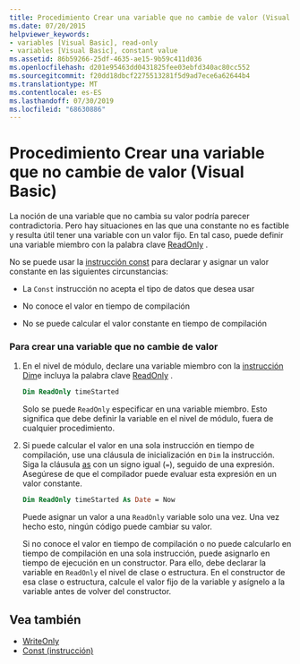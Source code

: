 ```yaml
---
title: Procedimiento Crear una variable que no cambie de valor (Visual Basic)
ms.date: 07/20/2015
helpviewer_keywords:
- variables [Visual Basic], read-only
- variables [Visual Basic], constant value
ms.assetid: 86b59266-25df-4635-ae15-9b59c411d036
ms.openlocfilehash: d201e95463dd0431825fee03ebfd340ac80cc552
ms.sourcegitcommit: f20dd18dbcf2275513281f5d9ad7ece6a62644b4
ms.translationtype: MT
ms.contentlocale: es-ES
ms.lasthandoff: 07/30/2019
ms.locfileid: "68630886"
---
```

# <a name="how-to-create-a-variable-that-does-not-change-in-value-visual-basic"></a>Procedimiento Crear una variable que no cambie de valor (Visual Basic)

La noción de una variable que no cambia su valor podría parecer contradictoria. Pero hay situaciones en las que una constante no es factible y resulta útil tener una variable con un valor fijo. En tal caso, puede definir una variable miembro con la palabra clave [ReadOnly](../../../../visual-basic/language-reference/modifiers/readonly.md) .

No se puede usar la [instrucción const](../../../../visual-basic/language-reference/statements/const-statement.md) para declarar y asignar un valor constante en las siguientes circunstancias:

- La `Const` instrucción no acepta el tipo de datos que desea usar

- No conoce el valor en tiempo de compilación

- No se puede calcular el valor constante en tiempo de compilación

### <a name="to-create-a-variable-that-does-not-change-in-value"></a>Para crear una variable que no cambie de valor

1. En el nivel de módulo, declare una variable miembro con la [instrucción Dim](../../../../visual-basic/language-reference/statements/dim-statement.md)e incluya la palabra clave [ReadOnly](../../../../visual-basic/language-reference/modifiers/readonly.md) .

    ```vb
    Dim ReadOnly timeStarted
    ```

    Solo se puede `ReadOnly` especificar en una variable miembro. Esto significa que debe definir la variable en el nivel de módulo, fuera de cualquier procedimiento.

2. Si puede calcular el valor en una sola instrucción en tiempo de compilación, use una cláusula de inicialización en `Dim` la instrucción. Siga la cláusula [as](../../../../visual-basic/language-reference/statements/as-clause.md) con un signo igual (`=`), seguido de una expresión. Asegúrese de que el compilador puede evaluar esta expresión en un valor constante.

    ```vb
    Dim ReadOnly timeStarted As Date = Now
    ```

    Puede asignar un valor a una `ReadOnly` variable solo una vez. Una vez hecho esto, ningún código puede cambiar su valor.

    Si no conoce el valor en tiempo de compilación o no puede calcularlo en tiempo de compilación en una sola instrucción, puede asignarlo en tiempo de ejecución en un constructor. Para ello, debe declarar la variable en `ReadOnly` el nivel de clase o estructura. En el constructor de esa clase o estructura, calcule el valor fijo de la variable y asígnelo a la variable antes de volver del constructor.

## <a name="see-also"></a>Vea también

- [WriteOnly](../../../../visual-basic/language-reference/modifiers/writeonly.md)
- [Const (instrucción)](../../../../visual-basic/language-reference/statements/const-statement.md)
